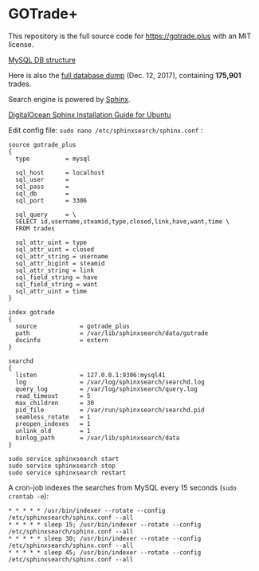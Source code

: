 # GOTrade+

This repository is the full source code for https://gotrade.plus with an MIT license.

[MySQL DB structure](https://gist.github.com/Voyager451/246d7ad4d2edf28daf5ad06e29dec6be)

Here is also the [full database dump](http://www.filedropper.com/gotradeplus) (Dec. 12, 2017), containing **175,901** trades.

Search engine is powered by  [Sphinx](http://sphinxsearch.com).

[DigitalOcean Sphinx Installation Guide for Ubuntu](https://www.digitalocean.com/community/tutorials/how-to-install-and-configure-sphinx-on-ubuntu-16-04)

Edit config file: `sudo nano /etc/sphinxsearch/sphinx.conf` :

```
source gotrade_plus
{
  type          = mysql

  sql_host      = localhost
  sql_user      = 
  sql_pass      = 
  sql_db        = 
  sql_port      = 3306

  sql_query     = \
  SELECT id,username,steamid,type,closed,link,have,want,time \
  FROM trades

  sql_attr_uint = type
  sql_attr_uint = closed
  sql_attr_string = username
  sql_attr_bigint = steamid
  sql_attr_string = link
  sql_field_string = have
  sql_field_string = want
  sql_attr_uint = time
}

index gotrade
{
  source            = gotrade_plus
  path              = /var/lib/sphinxsearch/data/gotrade
  docinfo           = extern
}

searchd
{
  listen            = 127.0.0.1:9306:mysql41
  log               = /var/log/sphinxsearch/searchd.log
  query_log         = /var/log/sphinxsearch/query.log
  read_timeout      = 5
  max_children      = 30
  pid_file          = /var/run/sphinxsearch/searchd.pid
  seamless_rotate   = 1
  preopen_indexes   = 1
  unlink_old        = 1
  binlog_path       = /var/lib/sphinxsearch/data
}
```

```
sudo service sphinxsearch start
sudo service sphinxsearch stop
sudo service sphinxsearch restart
```

A cron-job indexes the searches from MySQL every 15 seconds (`sudo crontab -e`):
```
* * * * * /usr/bin/indexer --rotate --config /etc/sphinxsearch/sphinx.conf --all
* * * * * sleep 15; /usr/bin/indexer --rotate --config /etc/sphinxsearch/sphinx.conf --all
* * * * * sleep 30; /usr/bin/indexer --rotate --config /etc/sphinxsearch/sphinx.conf --all
* * * * * sleep 45; /usr/bin/indexer --rotate --config /etc/sphinxsearch/sphinx.conf --all
```